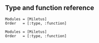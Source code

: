 ## Type and function reference

```@index
Modules = [Miletus]
Order   = [:type, :function]
```


```@autodocs
Modules = [Miletus]
Order   = [:type, :function]
```
